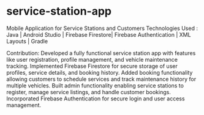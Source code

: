 # service-station-app
Mobile Application for Service Stations and Customers 
Technologies Used : Java | Android Studio | Firebase Firestore| Firebase Authentication | XML Layouts | Gradle

Contribution: Developed a fully functional service station app with features like user registration, profile management, and vehicle maintenance tracking.
Implemented Firebase Firestore for secure storage of user profiles, service details, and booking history.
Added booking functionality allowing customers to schedule services and track maintenance history for multiple vehicles.
Built admin functionality enabling service stations to register, manage service listings, and handle customer bookings.
Incorporated Firebase Authentication for secure login and user access management.

